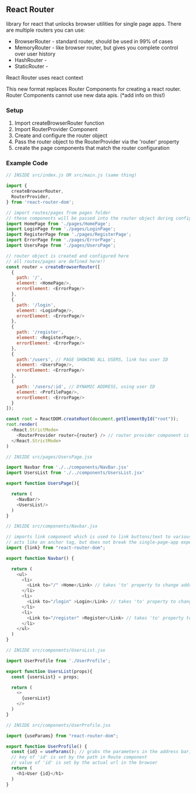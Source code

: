 ## React Router 

library for react that unlocks browser utilities for single page apps. There are multiple routers you can use:
* BrowserRouter - standard router, should be used in 99% of cases
* MemoryRouter - like browser router, but gives you complete control over user history
* HashRouter - 
* StaticRouter - 

React Router uses react context

This new format replaces Router Components for creating a react router. Router Components cannot use new data apis. (*add info on this!)

### Setup
1. Import createBrowserRouter function
2. Import RouterProvider Component
3. Create and configure the router object
4. Pass the router object to the RouterProvider via the 'router' property
5. create the page components that match the router configuration


### Example Code
```js
// INSIDE src/index.js OR src/main.js (same thing)

import {
  createBrowserRouter,
  RouterProvider,
} from 'react-router-dom';

// import routes/pages from pages folder
// these components will be passed into the router object during configuration
import HomePage from './pages/HomePage'; 
import LoginPage from './pages/LoginPage';
import RegisterPage from './pages/RegisterPage';
import ErrorPage from './pages/ErrorPage';
import UsersPage from './pages/UsersPage';

// router object is created and configured here
// all routes/pages are defined here!!
const router = createBrowserRouter([
  {
    path: '/',
    element: <HomePage/>,
    errorElement: <ErrorPage/>
  },
  {
    path: '/login',
    element: <LoginPage/>,
    errorElement: <ErrorPage/>
  },
  {
    path: '/register',
    element: <RegisterPage/>,
    errorElement: <ErrorPage/>
  },
  {
    path:'/users', // PAGE SHOWING ALL USERS, link has user ID
    element: <UsersPage/>,
    errorElement: <ErrorPage/>
  },
  {
    path: '/users/:id', // DYNAMIC ADDRESS, using user ID
    element: <ProfilePage/>,
    errorElement: <ErrorPage/>
  }
]);

const root = ReactDOM.createRoot(document.getElementById("root"));
root.render(
  <React.StrictMode>
    <RouterProvider router={router} /> // router provider component is passed pre-configured router object in property called router
  </React.StrictMode>
)

// INSIDE src/pages/UsersPage.jsx

import Navbar from './../components/NavBar.jsx'
import UsersList from './../components/UsersList.jsx'

export function UsersPage(){

  return (
    <NavBar/>
    <UsersList/>
  )
}

// INSIDE src/components/Navbar.jsx

// imports link component which is used to link buttons/text to various "pages" without reloading the browser page
// acts like an anchor tag, but does not break the single-page-app experience
import {link} from "react-router-dom";

export function Navbar() {

  return (
    <ul>
      <li>
        <Link to="/" >Home</Link> // takes 'to' property to change address bar when clicked
      </li>
      <li>
        <Link to="/login" >Login</Link> // takes 'to' property to change address bar when clicked
      </li>
      <li>
        <Link to="/register" >Register</Link> // takes 'to' property to change address bar when clicked
      </li>
    </ul>
  )
}

// INSIDE src/components/UsersList.jsx

import UserProfile from './UserProfile';

export function UsersList(props){
  const {usersList} = props;

  return (
    <>
      {usersList}
    </>
  )
}

// INSIDE src/components/UserProfile.jsx

import {useParams} from "react-router-dom";

export function UserProfile() {
  const {id} = useParams(); // grabs the parameters in the address bar, such as userId. Can be anything. can be multiple parameters, depending on what is defined in the route path
  // key of 'id' is set by the path in Route component
  // value of 'id' is set by the actual url in the browser
  return (
    <h1>User {id}</h1>
  )
}

```